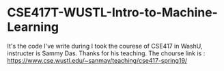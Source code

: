 # CSE417T-WUSTL-Intro-to-Machine-Learning

It's the code I've write during I took the courese of CSE417 in WashU, instructer is Sammy Das. Thanks for his teaching.
The chourse link is :
https://www.cse.wustl.edu/~sanmay/teaching/cse417-spring19/
